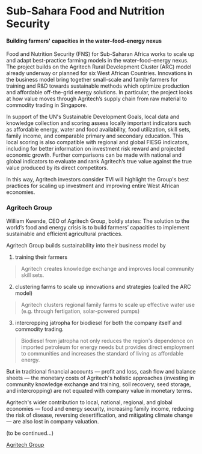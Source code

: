 # Sub-Sahara Food and Nutrition Security

#### Building farmers' capacities in the water–food–energy nexus

Food and Nutrition Security \(FNS\) for Sub-Saharan Africa works to scale up and adapt best-practice farming models in the water–food–energy nexus. The project builds on the Agritech Rural Development Cluster \(ARC\) model already underway or planned for six West African Countries. Innovations in the business model bring together small-scale and family farmers for training and R&D towards sustainable methods which optimize production and affordable off-the-grid energy solutions. In particular, the project looks at how value moves through Agritech’s supply chain from raw material to commodity trading in Singapore.

In support of the UN's Sustainable Development Goals, local data and knowledge collection and scoring assess locally important indicators such as affordable energy, water and food availability, food utilization, skill sets, family income, and comparable primary and secondary education. This local scoring is also compatible with regional and global FIESG indicators, including for better information on investment risk reward and projected economic growth. Further comparisons can be made with national and global indicators to evaluate and rank Agritech’s true value against the true value produced by its direct competitors.

In this way, Agritech investors consider TVI will highlight the Group's best practices for scaling up investment and improving entire West African economies.


### Agritech Group

William Kwende, CEO of Agritech Group, boldly states: The solution to the world’s food and energy crisis is to build farmers’ capacities to implement sustainable and efficient agricultural practices.

Agritech Group builds sustainability into their business model by

1. training their farmers
> Agritech creates knowledge exchange and improves local community skill sets.

2. clustering farms to scale up innovations and strategies (called the ARC model)
> Agritech clusters regional family farms to scale up effective water use (e.g. through fertigation, solar-powered pumps)

3. intercropping jatropha for biodiesel for both the company itself and commodity trading.
> Biodiesel from jatropha not only reduces the region's dependence on imported petroleum for energy needs but provides direct employment to communities and increases the standard of living as affordable energy.

But in traditional financial accounts — profit and loss, cash flow and balance sheets — the monetary costs of Agritech's holistic approaches (investing in community knowledge exchange and training, soil recovery, seed storage, and intercropping) are not equated with company value in monetary terms.

Agritech's wider contribution to local, national, regional, and global economies — food and energy security, increasing family income, reducing the risk of disease, reversing desertification, and mitigating climate change — are also lost in company valuation.

(to be continued...)


[Agritech Group](http://www.agritechgroup.com/)
